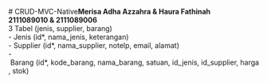 ​#​ ​CRUD-MVC-Native 
 ​<b>Merisa Adha Azzahra & Haura Fathinah</b><br/> 
 ​<b>2111089010 & 2111089006</b><br/> 
 ​3 Tabel (jenis, supplier, barang) <br/> 
 ​-​ Jenis (id*, nama_jenis, keterangan) <br/> 
 ​-​ Supplier (id*, nama_supplier, notelp, email, alamat) <br/> 
 ​-​ Barang (id*, kode_barang, nama_barang, satuan, id_jenis, id_supplier, harga, stok) <br/> 
 ​<br/><br/>
